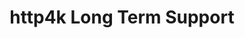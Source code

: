 ---
title: http4k Long Term Support
description: It's important to us that you can rely on http4k for the long term. That's why we offer Long Term Support (LTS) for our releases.
---
